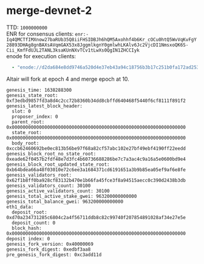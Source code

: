 # merge-devnet-2
TTD: `1000000000`  
ENR for consensus clients: `enr:-Iq4QMCTfIMXnow27baRUb35Q8iiFHSIDBJh6hQM5Axohhf4b6Kr_cOCu0htQ5WvVqKvFgY28893DHAg8gnBAXsAVqmGAX53x8JggmlkgnY0gmlwhLKAlv6Jc2VjcDI1NmsxoQK6S-Cii_KmfFdUJL2TANL3ksaKUnNXvTCv1tLwXs0QgIN1ZHCCIyk`    
enode for execution clients:
```yaml
  - "enode://d2da684e8dd9746a520d4e37eb43a94c18756b3b17c251b0fa172ad253a07b26d6bf4b0ec09025ea2d4f6e607df7a2e7f96b57d03bed3dcca38198eb53981a0e@137.184.104.103:30303"
```

Altair will fork at epoch 4 and merge epoch at 10.
```
genesis_time: 1638288300
genesis_state_root: 0xf3edbd9857fd3a8d4c2cc72b8360b34dd8cbffd640468f5440f6cf8111f891f2
genesis_latest_block_header:
  slot: 0
  proposer_index: 0
  parent_root: 0x0000000000000000000000000000000000000000000000000000000000000000
  state_root: 0x0000000000000000000000000000000000000000000000000000000000000000
  body_root: 0xccb62460692be0ec813b56be97f68a82cf57abc102e27bf49ebf4190ff22eedd
genesis_block_root_no_state_root: 0xeade62f0457b2fdf48e7d3fc4b60736688286be7c7a3ac4c9a16a5e0600bd9e4
genesis_block_root_updated_state_root: 0xb64bdea66a48f03010e72c6ee3a1684371cd6191651a3b9b85ea05ef9af6e8fe
genesis_validators_root: 0x62f1b8ff0ba928cf83132b470e1b66fa45fce3f8a94515aecc0c390d2438b3db
genesis_validators_count: 30100
genesis_active_validators_count: 30100
genesis_total_active_stake_gwei: 963200000000000
genesis_total_balance_gwei: 963200000000000
eth1_data:
  deposit_root: 0xd70a234731285c6804c2a4f56711ddb8c82c99740f207854891028af34e27e5e
  deposit_count: 0
  block_hash: 0x0000000000000000000000000000000000000000000000000000000000000000
deposit index: 0
genesis_fork_version: 0x40000069
genesis_fork_digest: 0xedbf3aa8
pre_genesis_fork_digest: 0xc3add11d
```

